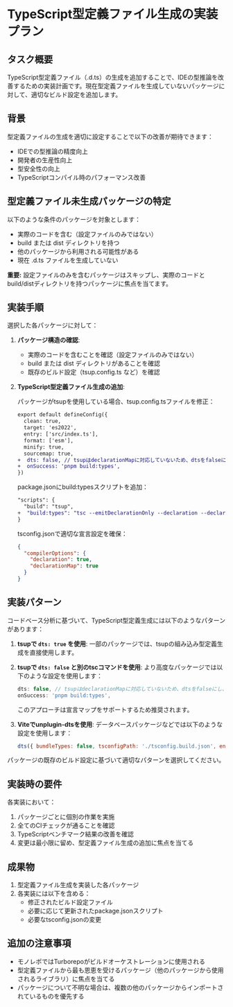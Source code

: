 # TypeScript型定義ファイル生成の実装プラン

## タスク概要

TypeScript型定義ファイル（.d.ts）の生成を追加することで、IDEの型推論を改善するための実装計画です。現在型定義ファイルを生成していないパッケージに対して、適切なビルド設定を追加します。

## 背景

型定義ファイルの生成を適切に設定することで以下の改善が期待できます：
- IDEでの型推論の精度向上
- 開発者の生産性向上  
- 型安全性の向上
- TypeScriptコンパイル時のパフォーマンス改善

## 型定義ファイル未生成パッケージの特定

以下のような条件のパッケージを対象とします：

- 実際のコードを含む（設定ファイルのみではない）
- build または dist ディレクトリを持つ
- 他のパッケージから利用される可能性がある
- 現在 .d.ts ファイルを生成していない

**重要:** 設定ファイルのみを含むパッケージはスキップし、実際のコードとbuild/distディレクトリを持つパッケージに焦点を当てます。

## 実装手順

選択した各パッケージに対して：

1. **パッケージ構造の確認**:
    - 実際のコードを含むことを確認（設定ファイルのみではない）
    - build または dist ディレクトリがあることを確認
    - 既存のビルド設定（tsup.config.ts など）を確認

2. **TypeScript型定義ファイル生成の追加**:

   パッケージがtsupを使用している場合、tsup.config.tsファイルを修正：
   ```diff
   export default defineConfig({
     clean: true,
     target: 'es2022',
     entry: ['src/index.ts'],
     format: ['esm'],
     minify: true,
     sourcemap: true,
   +  dts: false, // tsupはdeclarationMapに対応していないため、dtsをfalseにし、tscを使って型定義ファイルを生成する
   +  onSuccess: 'pnpm build:types',
   })
   ```

   package.jsonにbuild:typesスクリプトを追加：
   ```diff
   "scripts": {
     "build": "tsup",
   +  "build:types": "tsc --emitDeclarationOnly --declaration --declarationMap"
   }
   ```

   tsconfig.jsonで適切な宣言設定を確保：
   ```json
   {
     "compilerOptions": {
       "declaration": true,
       "declarationMap": true
     }
   }
   ```

## 実装パターン

コードベース分析に基づいて、TypeScript型定義生成には以下のようなパターンがあります：

1. **tsupで `dts: true` を使用**:
   一部のパッケージでは、tsupの組み込み型定義生成を直接使用します。

2. **tsupで `dts: false` と別のtscコマンドを使用**:
   より高度なパッケージでは以下のような設定を使用します：
   ```javascript
   dts: false, // tsupはdeclarationMapに対応していないため、dtsをfalseにし、tscを使って型定義ファイルを生成する
   onSuccess: 'pnpm build:types',
   ```
   このアプローチは宣言マップをサポートするため推奨されます。

3. **Viteでunplugin-dtsを使用**:
   データベースパッケージなどでは以下のような設定を使用します：
   ```javascript
   dts({ bundleTypes: false, tsconfigPath: './tsconfig.build.json', entryRoot: 'src' }),
   ```

パッケージの既存のビルド設定に基づいて適切なパターンを選択してください。

## 実装時の要件

各実装において：
1. パッケージごとに個別の作業を実施
2. 全てのCIチェックが通ることを確認
3. TypeScriptベンチマーク結果の改善を確認
4. 変更は最小限に留め、型定義ファイル生成の追加に焦点を当てる

## 成果物

1. 型定義ファイル生成を実装した各パッケージ
2. 各実装には以下を含める：
    - 修正されたビルド設定ファイル
    - 必要に応じて更新されたpackage.jsonスクリプト
    - 必要なtsconfig.jsonの変更

## 追加の注意事項

- モノレポではTurborepoがビルドオーケストレーションに使用される
- 型定義ファイルから最も恩恵を受けるパッケージ（他のパッケージから使用されるライブラリ）に焦点を当てる
- パッケージについて不明な場合は、複数の他のパッケージからインポートされているものを優先する
